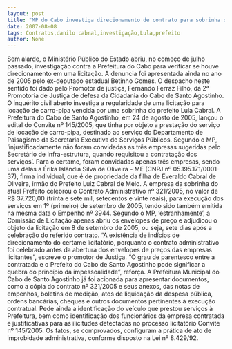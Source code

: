 ```yaml
---
layout: post
title: "MP do Cabo investiga direcionamento de contrato para sobrinha do prefeito Lula Cabral"
date: 2007-08-08
tags: Contratos,danilo cabral,investigação,Lula,prefeito
author: None
---
```

Sem alarde, o Minist&eacute;rio P&uacute;blico do Estado abriu, no come&ccedil;o de julho passado, investiga&ccedil;&atilde;o contra a Prefeitura do Cabo para verificar se houve direcionamento em uma licita&ccedil;&atilde;o.
A denuncia foi apresentada ainda no ano de 2005 pelo ex-deputado estadual Betinho Gomes.
O despacho neste sentido foi dado pelo Promotor de justi&ccedil;a, Fernando Ferraz Filho, da 2&ordf; Promotoria de Justi&ccedil;a de defesa da Cidadania do Cabo de Santo Agostinho. 
O inqu&eacute;rito civil aberto investiga a regularidade de uma licita&ccedil;&atilde;o para loca&ccedil;&atilde;o de carro-pipa vencida por uma sobrinha do prefeito Lula Cabral.
A Prefeitura do Cabo de Santo Agostinho, em 24 de agosto de 2005, lan&ccedil;ou o edital do Convite n&ordm; 145/2005, que tinha por objeto a presta&ccedil;&atilde;o do servi&ccedil;o de loca&ccedil;&atilde;o de carro-pipa, destinado ao servi&ccedil;o do Departamento de Paisagismo da Secretaria Executiva de Servi&ccedil;os P&uacute;blicos. 
Segundo o MP, &lsquo;injustificadamente n&atilde;o foram convidadas as tr&ecirc;s empresas sugeridas pelo Secret&aacute;rio de Infra-estrutura, quando requisitou a contrata&ccedil;&atilde;o dos servi&ccedil;os&rsquo;.
Para o certame, foram convidadas apenas tr&ecirc;s empresas, sendo uma delas a &Eacute;rika Isl&acirc;ndia Silva de Oliveira - ME (CNPJ n&ordm; 05.195.171/0001-37), firma individual, que &eacute; de propriedade da filha de Everaldo Cabral de Oliveira, irm&atilde;o do Prefeito Luiz Cabral de Melo.
A empresa da sobrinha do atual Prefeito celebrou o Contrato Administrativo n&ordm; 321/2005, no valor de R$ 37.720,00 (trinta e sete mil, setecentos e vinte reais), para execu&ccedil;&atilde;o dos servi&ccedil;os em 1&ordm; (primeiro) de setembro de 2005, tendo sido tamb&eacute;m emitida na mesma data o Empenho n&ordm; 3944. 
Segundo o MP, &lsquo;estranhamente&rsquo;, a Comiss&atilde;o de Licita&ccedil;&atilde;o apenas abriu os envelopes de pre&ccedil;o e adjudicou o objeto da licita&ccedil;&atilde;o em 8 de setembro de 2005, ou seja, sete dias ap&oacute;s a celebra&ccedil;&atilde;o do referido contrato. 
&ldquo;A exist&ecirc;ncia de ind&iacute;cios de direcionamento do certame licitat&oacute;rio, porquanto o contrato administrativo foi celebrado antes da abertura dos envelopes de pre&ccedil;os das empresas licitantes&rdquo;, escreve o promotor de Justi&ccedil;a. &ldquo;O grau de parentesco entre a contratada e o Prefeito do Cabo de Santo Agostinho pode significar a quebra do princ&iacute;pio da impessoalidade&rdquo;, refor&ccedil;a.
A Prefeitura Municipal do Cabo de Santo Agostinho j&aacute; foi acionada para apresentar documentos, como a c&oacute;pia do contrato n&ordm; 321/2005 e seus anexos, das notas de empenhos, boletins de medi&ccedil;&atilde;o, atos de liquida&ccedil;&atilde;o da despesa p&uacute;blica, ordens banc&aacute;rias, cheques e outros documentos pertinentes &agrave; execu&ccedil;&atilde;o contratual. Pede ainda a identifica&ccedil;&atilde;o do ve&iacute;culo que prestou servi&ccedil;os &agrave; Prefeitura, bem como identifica&ccedil;&atilde;o dos funcion&aacute;rios da empresa contratada e justificativas para as ilicitudes detectadas no processo licitat&oacute;rio Convite n&ordm; 145/2005.
Os fatos, se comprovados, configuram a pr&aacute;tica de ato de improbidade administrativa, conforme disposto na Lei n&ordm; 8.429/92.
 